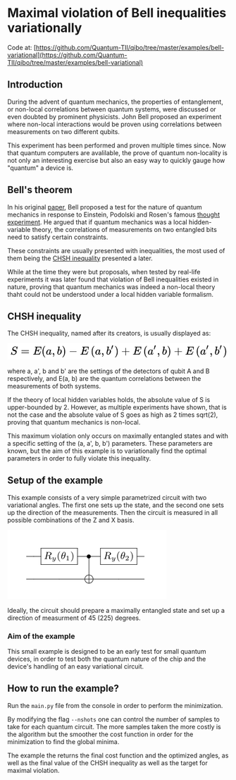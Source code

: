 # Maximal violation of Bell inequalities variationally

Code at: [https://github.com/Quantum-TII/qibo/tree/master/examples/bell-variational](https://github.com/Quantum-TII/qibo/tree/master/examples/bell-variational)

## Introduction

During the advent of quantum mechanics, the properties of entanglement, or non-local correlations between quantum systems, were discussed or even doubted by prominent physicists. John Bell proposed an experiment where non-local interactions would be proven using correlations between measurements on two different qubits.

This experiment has been performed and proven multiple times since. Now that quantum computers are avalilable, the prove of quantum non-locality is not only an interesting exercise but also an easy way to quickly gauge how "quantum" a device is.

## Bell's theorem

In his original [paper](https://journals.aps.org/ppf/pdf/10.1103/PhysicsPhysiqueFizika.1.195), Bell proposed a test for the nature of quantum mechanics in response to Einstein, Podolski and Rosen's famous [thought experiment](https://journals.aps.org/pr/abstract/10.1103/PhysRev.47.777). He argued that if quantum mechanics was a local hidden-variable theory, the correlations of measurements on two entangled bits need to satisfy certain constraints.

These constraints are usually presented with inequalities, the most used of them being the [CHSH inequality](https://journals.aps.org/prl/abstract/10.1103/PhysRevLett.23.880) presented a later.

While at the time they were but proposals, when tested by real-life experiments it was later found that violation of Bell inequalities existed in nature, proving that quantum mechanics was indeed a non-local theory thaht could not be understood under a local hidden variable formalism.

## CHSH inequality

The CHSH inequality, named after its creators, is usually displayed as:

![circuit](images/chshequation.png)

where a, a', b and b' are the settings of the detectors of qubit A and B respectively, and E(a, b) are the quantum correlations between the measurements of both systems.

If the theory of local hidden variables holds, the absolute value of S is upper-bounded by 2. However, as multiple experiments have shown, that is not the case and the absolute value of S goes as high as 2 times sqrt(2), proving that quantum mechanics is non-local.

This maximum violation only occurs on maximally entangled states and with a specific setting of the (a, a', b, b') parameters. These parameters are known, but the aim of this example is to variationally find the optimal parameters in order to fully violate this inequality.

## Setup of the example

This example consists of a very simple parametrized circuit with two variational angles. The first one sets up the state, and the second one sets up the direction of the measurements. Then the circuit is measured in all possible combinations of the Z and X basis.

![circuit](images/circuit.png)

Ideally, the circuit should prepare a maximally entangled state and set up a direction of measurment of 45 (225) degrees.

### Aim of the example

This small example is designed to be an early test for small quantum devices, in order to test both the quantum nature of the chip and the device's handling of an easy variational circuit.

## How to run the example?

Run the `main.py` file from the console in order to perform the minimization. 

By modifying the flag `--nshots` one can control the number of samples to take for each quantum circuit. The more samples taken the more costly is the algorithm but the smoother the cost function in order for the minimization to find the global minima.

The example the returns the final cost function and the optimized angles, as well as the final value of the CHSH inequality as well as the target for maximal violation.
